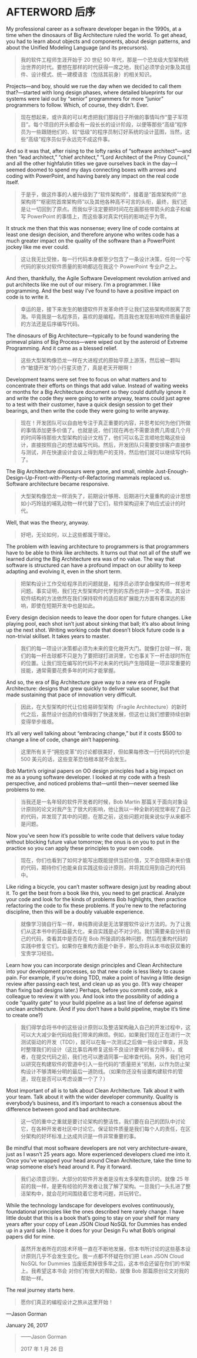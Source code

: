 # AFTERWORD 后序

My professional career as a software developer began in the 1990s, at a time when the dinosaurs of Big Architecture ruled the world. To get ahead, you had to learn about objects and components, about design patterns, and about the Unified Modeling Language (and its precursors).

> 我的软件工程师生涯开始于 20 世纪 90 年代，那是一个恐龙级大型架构统治世界的时代。要想在那样的时代获得一席之地，我们必须学会对象及其组件、设计模式、统一建模语言（包括其前身）的相关知识。

Projects—and boy, should we rue the day when we decided to call them that?—started with long design phases, where detailed blueprints for our systems were laid out by “senior” programmers for more “junior” programmers to follow. Which, of course, they didn’t. Ever.

> 现在想起来，或许真的可以考虑把我们那段日子所做的事情叫作“童子军项目”。每个项目的开头都会有一段长长的设计阶段，以便等那些“高级”程序员为一些跟随他们的、较“低级”的程序员制订好系统的设计蓝图，当然，这些“高级”程序员似乎永远完不成这件事。

And so it was that, after rising to the lofty ranks of “software architect”—and then “lead architect,” “chief architect,” “Lord Architect of the Privy Council,” and all the other highfalutin titles we gave ourselves back in the day—I seemed doomed to spend my days connecting boxes with arrows and coding with PowerPoint, and having barely any impact on the real code itself.

> 于是乎，做这件事的人被升级到了“软件架构师”，接着是“首席架构师”“总架构师”“枢密院首席架构师”以及其他各种高不可言的头衔，最终，我们还是让一切回到了原点。而我似乎注定要把时间花在画那些带箭头的盒子和编写 PowerPoint 的事情上，而这些事对真实代码的影响近乎为零。

It struck me then that this was nonsense; every line of code contains at least one design decision, and therefore anyone who writes code has a much greater impact on the quality of the software than a PowerPoint jockey like me ever could.

> 这让我无比受挫，每一行代码本身都至少包含了一条设计决策，任何一个写代码的家伙对软件质量的影响都远在我这个 PowerPoint 专业户之上。

And then, thankfully, the Agile Software Development revolution arrived and put architects like me out of our misery. I’m a programmer. I like programming. And the best way I’ve found to have a positive impact on code is to write it.

> 幸运的是，接下来发生的敏捷软件开发革命终于让我们这些架构师脱离了苦海。毕竟我是一名程序员，喜欢的是编程。而且我也发现影响软件质量最好的方法还是后序编写代码。

The dinosaurs of Big Architecture—typically to be found wandering the primeval plains of Big Process—were wiped out by the asteroid of Extreme Programming. And it came as a blessed relief.

> 这些大型架构像恐龙一样在大进程式的原始平原上游荡，然后被一颗叫作“敏捷开发”的小行星灭绝了，真是老天开眼啊！

Development teams were set free to focus on what matters and to concentrate their efforts on things that add value. Instead of waiting weeks or months for a Big Architecture document so they could dutifully ignore it and write the code they were going to write anyway, teams could just agree to a test with their customer, have a quick design session to get their bearings, and then write the code they were going to write anyway.

> 现在！开发团队可以自由地专注于真正重要的内容，并思考如何为他们所做的事情添加更多价值了。也就是说，他们现在再也不需要浪费几周或几个月的时间等待那些大型架构的设计文档了，他们可以名正言顺地忽略这些设计，直接按照自己的想法编写代码。然后，开发团队只需要安排客户直接参与测试，并在快速设计会议上得到用户的支持，然后他们就可以继续写代码了。

The Big Architecture dinosaurs were gone, and small, nimble Just-Enough-Design-Up-Front-with-Plenty-of-Refactoring mammals replaced us. Software architecture became responsive.

> 大型架构像恐龙一样消失了，前期设计够用、后期进行大量重构的设计思想如小巧玲珑的哺乳动物一样代替了它们，软件架构迎来了响应式设计的时代。

Well, that was the theory, anyway.

> 好吧，无论如何，以上这些都属于理论。

The problem with leaving architecture to programmers is that programmers have to be able to think like architects. It turns out that not all of the stuff we learned during the Big Architecture era was of no value. The way that software is structured can have a profound impact on our ability to keep adapting and evolving it, even in the short term.

> 把架构设计工作交给程序员的问题就是，程序员必须学会像架构师一样思考问题。事实证明，我们在大型架构时代学到的东西也并非一文不值。其设计软件结构的方法依然在我们保持软件的适应和扩展能力方面有着深远的影响，即使在短期开发中也是如此。

Every design decision needs to leave the door open for future changes. Like playing pool, each shot isn’t just about sinking that ball; it’s also about lining up the next shot. Writing working code that doesn’t block future code is a non-trivial skillset. It takes years to master.

> 我们的每一项设计决策都必须为未来的变化敞开大门。就像打台球一样，我们的每一杆击球都不只是为了要把球打进洞里，它也事关下一杆击球时所在的位置。让我们现在编写的代码不对未来的代码产生阻碍是一项非常重要的技能，通常需要花费多年的时间才能掌握。

And so, the era of Big Architecture gave way to a new era of Fragile Architecture: designs that grew quickly to deliver value sooner, but that made sustaining that pace of innovation very difficult.

> 因此，在大型架构时代让位给易碎型架构（Fragile Architecture）的新时代之后，虽然设计创造的价值得到了快速发展，但这也让我们想要持续创新变得举步维艰。

It’s all very well talking about “embracing change,” but if it costs \$500 to change a line of code, change ain’t happening.

> 这里所有关于“拥抱变革"的讨论都很美好，但如果每修改一行代码的代价是 500 美元的话，这些变革恐怕根本就不会发生。

Bob Martin’s original papers on OO design principles had a big impact on me as a young software developer. I looked at my code with a fresh perspective, and noticed problems that—until then—never seemed like problems to me.

> 当我还是一名年轻的软件开发者的时候，Bob Martin 那篇关于面向对象设计原则的论文对我产生了很大的影响，他让我以一种全新的视觉审视了自己的代码，并发现了其中的问题，在那之前，这些问题对我来说似乎从来都不是问题。

Now you’ve seen how it’s possible to write code that delivers value today without blocking future value tomorrow; the onus is on you to put in the practice so you can apply these principles to your own code.

> 现在，你们也看到了如何才能写出既能提供当前价值，又不会阻碍未来价值的代码，期待你们也能亲自实践这些设计原则，并将其应用到自己的代码中。

Like riding a bicycle, you can’t master software design just by reading about it. To get the best from a book like this, you need to get practical. Analyze your code and look for the kinds of problems Bob highlights, then practice refactoring the code to fix these problems. If you’re new to the refactoring discipline, then this will be a doubly valuable experience.

> 就像学习骑自行车一样，单纯靠阅读是无法掌握软件设计方法的。为了让我们从这本书中的获益最大化，亲自实践是必不对少的。我们需要亲自分析自己的代码，查看其中是否存在 Bob 所强调的各种问题，然后在重构代码的实践中修复它们。如果你在重构方面是个新手，那么你将从本书收获双重的宝贵学习经验。

Learn how you can incorporate design principles and Clean Architecture into your development processes, so that new code is less likely to cause pain. For example, if you’re doing TDD, make a point of having a little design review after passing each test, and clean up as you go. (It’s way cheaper than fixing bad designs later.) Perhaps, before you commit code, ask a colleague to review it with you. And look into the possibility of adding a code “quality gate” to your build pipeline as a last line of defense against unclean architecture. (And if you don’t have a build pipeline, maybe it’s time to create one?)

> 我们得学会将书中的这些设计原则以及整洁架构融入自己的开发过程中，这可以大大减少新代码给我们带来的麻烦。例如，如果我们现在正在进行一次测试驱动的开发（TDD），就可以在每一次测试之后做一些设计审查，并及时整理我们的设计（这比事后再修复这些不良设计要省时省力得多）。或者，在提交代码之前，我们也可以邀请同事一起审查代码。另外，我们也可以研究在构建软件的管道中引入一些代码的“质量把关”机制，以作为防止架构设计不够清晰分明的最后一道防线。（如果你还没有设置构建软件的管道，现在是否可以考虑设置一个了？）

Most important of all is to talk about Clean Architecture. Talk about it with your team. Talk about it with the wider developer community. Quality is everybody’s business, and it’s important to reach a consensus about the difference between good and bad architecture.

> 这一切的重中之重就是要讨论架构的整洁性，我们要在自己的团队中讨论它，在各种开发者社区中讨论它。保证软件质量是我们每个人的责任，在区分架构的好坏标准上达成共识是一件非常重要的事。

Be mindful that most software developers are not very architecture-aware, just as I wasn’t 25 years ago. More experienced developers clued me into it. Once you’ve wrapped your head around Clean Architecture, take the time to wrap someone else’s head around it. Pay it forward.

> 我们必须意识到，大部分的软件开发者是没有太多架构意识的。就像 25 年前的我一样，是更有经验的开发者让我了解了架构。一旦我们一头扎进了整洁架构中，就会花时间围绕着它思考问题，并玩转它。

While the technology landscape for developers evolves continuously, foundational principles like the ones described here rarely change. I have little doubt that this is a book that’s going to stay on your shelf for many years after your copy of Lean JSON Cloud NoSQL for Dummies has ended up in a yard sale. I hope it does for your Design Fu what Bob’s original papers did for mine.

> 虽然开发者所在的技术环境一直在不断地发展，但本书所讨论的这些基本设计原则几乎不会发生变化。我一点都不怀疑在你们把 Lean JSON Cloud NoSQL for Dummies 当废纸卖掉很多年之后，这本书会还留在你们的书架上。我希望这本书会 对你们有很大的帮助，就像 Bob 那篇原创论文对我的帮助一样。

The real journey starts here.

> 愿你们真正的编程设计之旅从这里开始！

—Jason Gorman

January 26, 2017

> ——Jason Gorman
>
> 2017 年 1 月 26 日
